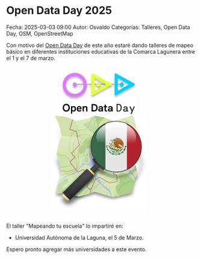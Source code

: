 Open Data Day 2025
==================================

Fecha: 2025-03-03 09:00
Autor: Osvaldo
Categorías: Talleres, Open Data Day, OSM, OpenStreetMap

Con motivo del [Open Data Day](https://opendataday.org/es_es/) de este año estaré dando talleres de mapeo básico en diferentes instituciones educativas de la Comarca Lagunera entre el 1 y el 7 de marzo.

<!-- break -->

<br />
<center>
<a href="https://opendataday.org/">
<img class="img-responsive" style="width:40%;height:auto;margin-right:12px;" src="2025-03-03-OpenDataDay-OSM/ODD-logo-portrait-full.png" alt="ODD" width="425" height="350">
</a>
<br />
<a href="https://wiki.openstreetmap.org/wiki/ES:M%C3%A9xico">
<img class="img-responsive" style="width:50%;height:auto;margin-right:12px;" src="2023-12-25-Listado-osm-mx/OpenStreetMap-Mexico.png" alt="OSM mx" width="250" height="325">
</a>
</center>
<br />

El taller "Mapeando tu escuela" lo impartiré en:

* Universidad Autónoma de la Laguna, el 5 de Marzo.

Espero pronto agregar más universidades a este evento.


